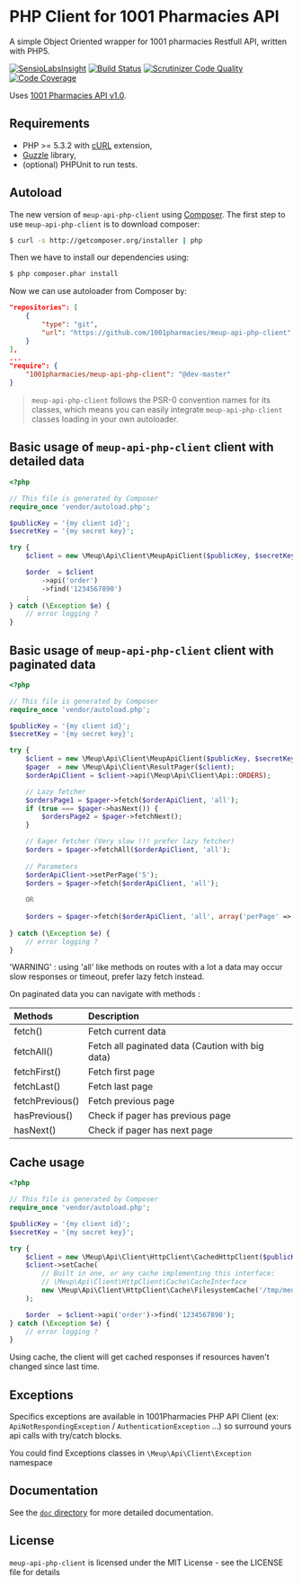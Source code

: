 # PHP Client for 1001 Pharmacies API

A simple Object Oriented wrapper for 1001 pharmacies Restfull API, written with PHP5.

[![SensioLabsInsight](https://insight.sensiolabs.com/projects/07f2ad65-9e54-4b56-9d6b-e4ad2ebb439b/mini.png)](https://insight.sensiolabs.com/projects/07f2ad65-9e54-4b56-9d6b-e4ad2ebb439b)
[![Build Status](https://travis-ci.org/1001Pharmacies/meup-api-php-client.svg?branch=master)](https://travis-ci.org/1001Pharmacies/meup-api-php-client)
[![Scrutinizer Code Quality](https://scrutinizer-ci.com/g/1001Pharmacies/meup-api-php-client/badges/quality-score.png?b=master)](https://scrutinizer-ci.com/g/1001Pharmacies/meup-api-php-client/?branch=master)
[![Code Coverage](https://scrutinizer-ci.com/g/1001Pharmacies/meup-api-php-client/badges/coverage.png?b=master)](https://scrutinizer-ci.com/g/1001Pharmacies/meup-api-php-client/?branch=master)

Uses [1001 Pharmacies API v1.0](https://api.1001pharmacies.com/).

## Requirements

* PHP >= 5.3.2 with [cURL](http://php.net/manual/en/book.curl.php) extension,
* [Guzzle](https://github.com/guzzle/guzzle) library,
* (optional) PHPUnit to run tests.

## Autoload

The new version of `meup-api-php-client` using [Composer](http://getcomposer.org).
The first step to use `meup-api-php-client` is to download composer:

```bash
$ curl -s http://getcomposer.org/installer | php
```

Then we have to install our dependencies using:
```bash
$ php composer.phar install
```
Now we can use autoloader from Composer by:

```json
"repositories": [
    {
        "type": "git",
        "url": "https://github.com/1001pharmacies/meup-api-php-client"
    }
],
...
"require": {
    "1001pharmacies/meup-api-php-client": "@dev-master"
}

```

> `meup-api-php-client` follows the PSR-0 convention names for its classes, which means you can easily integrate `meup-api-php-client` classes loading in your own autoloader.

## Basic usage of `meup-api-php-client` client with detailed data

```php
<?php

// This file is generated by Composer
require_once 'vendor/autoload.php';

$publicKey = '{my client id}';
$secretKey = '{my secret key}';

try {
    $client = new \Meup\Api\Client\MeupApiClient($publicKey, $secretKey);

    $order  = $client
        ->api('order')
        ->find('1234567890')
    ;
} catch (\Exception $e) {
    // error logging ?
}
```

## Basic usage of `meup-api-php-client` client with paginated data

```php
<?php

// This file is generated by Composer
require_once 'vendor/autoload.php';

$publicKey = '{my client id}';
$secretKey = '{my secret key}';

try {
    $client = new \Meup\Api\Client\MeupApiClient($publicKey, $secretKey);
    $pager  = new \Meup\Api\Client\ResultPager($client);
    $orderApiClient = $client->api(\Meup\Api\Client\Api::ORDERS);

    // Lazy fetcher
    $ordersPage1 = $pager->fetch($orderApiClient, 'all');
    if (true === $pager->hasNext()) {
        $ordersPage2 = $pager->fetchNext();
    }

    // Eager fetcher (Very slow !!! prefer lazy fetcher)
    $orders = $pager->fetchAll($orderApiClient, 'all');
    
    // Parameters
    $orderApiClient->setPerPage('5');
    $orders = $pager->fetch($orderApiClient, 'all');
    
    OR
    
    $orders = $pager->fetch($orderApiClient, 'all', array('perPage' => 5, 'page' => 2);
    
} catch (\Exception $e) {
    // error logging ?
}
```

'WARNING' : using 'all' like methods on routes with a lot a data may occur slow responses or timeout, prefer lazy fetch instead.

On paginated data you can navigate with methods :

| Methods           | Description                                       |
| :---------------- | :------------------------------------------------ |
| fetch()           | Fetch current data                                |
| fetchAll()        | Fetch all paginated data (Caution with big data)  |
| fetchFirst()      | Fetch first page                                  |
| fetchLast()       | Fetch last page                                   |
| fetchPrevious()   | Fetch previous page                               |
| hasPrevious()     | Check if pager has previous page                  |
| hasNext()         | Check if pager has next page                      |


## Cache usage

```php
<?php

// This file is generated by Composer
require_once 'vendor/autoload.php';

$publicKey = '{my client id}';
$secretKey = '{my secret key}';

try {
    $client = new \Meup\Api\Client\HttpClient\CachedHttpClient($publicKey, $secretKey);
    $client->setCache(
        // Built in one, or any cache implementing this interface:
        // \Meup\Api\Client\HttpClient\Cache\CacheInterface
        new \Meup\Api\Client\HttpClient\Cache\FilesystemCache('/tmp/meup-api-php-client-cache')
    );

    $order  = $client->api('order')->find('1234567890');
} catch (\Exception $e) {
    // error logging ?
}
```

Using cache, the client will get cached responses if resources haven't changed since last time.

## Exceptions

Specifics exceptions are available in 1001Pharmacies PHP API Client (ex: `ApiNotRespondingException` / `AuthenticationException` ...) so surround yours api calls with try/catch blocks.

You could find Exceptions classes in `\Meup\Api\Client\Exception` namespace

## Documentation

See the [`doc` directory](doc/) for more detailed documentation.

## License

`meup-api-php-client` is licensed under the MIT License - see the LICENSE file for details
